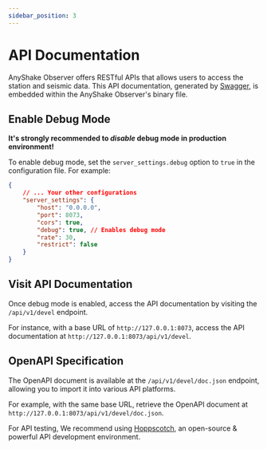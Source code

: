 ```yaml
---
sidebar_position: 3
---
```


# API Documentation

AnyShake Observer offers RESTful APIs that allows users to access the station and seismic data. This API documentation, generated by [Swagger](https://swagger.io/), is embedded within the AnyShake Observer's binary file.

## Enable Debug Mode

**It's strongly recommended to *disable* debug mode in production environment!**

To enable debug mode, set the `server_settings.debug` option to `true` in the configuration file. For example:

```json
{
    // ... Your other configurations
    "server_settings": {
        "host": "0.0.0.0",
        "port": 8073,
        "cors": true,
        "debug": true, // Enables debug mode
        "rate": 30,
        "restrict": false
    }
}
```

## Visit API Documentation

Once debug mode is enabled, access the API documentation by visiting the `/api/v1/devel` endpoint.

For instance, with a base URL of `http://127.0.0.1:8073`, access the API documentation at `http://127.0.0.1:8073/api/v1/devel`.

## OpenAPI Specification

The OpenAPI document is available at the `/api/v1/devel/doc.json` endpoint, allowing you to import it into various API platforms.

For example, with the same base URL, retrieve the OpenAPI document at `http://127.0.0.1:8073/api/v1/devel/doc.json`.

For API testing, We recommend using [Hoppscotch](https://hoppscotch.io/), an open-source & powerful API development environment.

